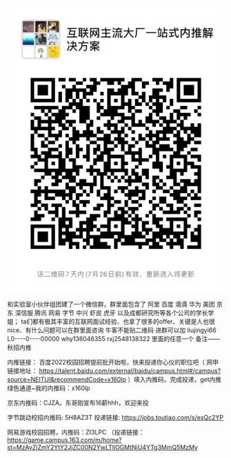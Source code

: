 ![QRCode](./offer.jpeg)


和实验室小伙伴组团建了一个微信群，群里面包含了 阿里 百度 滴滴 华为 美团 京东 深信服 腾讯 网易 字节 中兴 虾皮 虎牙 以及成都研究所等各个公司的学长学姐；
ta们都有极其丰富的互联网面试经验、也拿了很多的offer、关键是人也很nice、有什么问题可以在群里面咨询
牛客不能贴二维码 进群可以加 liujingyi66  L0----0----00000  why136046355  rxj2548138322 里面的任意一个 备注——秋招内推

内推链接：
百度2022校园招聘提前批开始啦，快来投递你心仪的职位吧（ 网申链接地址： https://talent.baidu.com/external/baidu/campus.html#/campus?source=NEITUI&recommendCode=x160lp ）填入内推码，完成投递，get内推绿色通道~我的内推码：x160lp

京东内推码：CJZA。东哥刚宣布16薪hhh，欢迎来投

字节跳动校招内推码: 5H8AZ3T 
投递链接:  https://jobs.toutiao.com/s/esQc2YP

网易游戏校园招聘，内推码：ZI3LPC （投递链接：https://game.campus.163.com/m/home?st=MzAyZjZmY2YtY2JjZC00N2YwLTllOGMtNjU4YTg3MmQ5MzMy